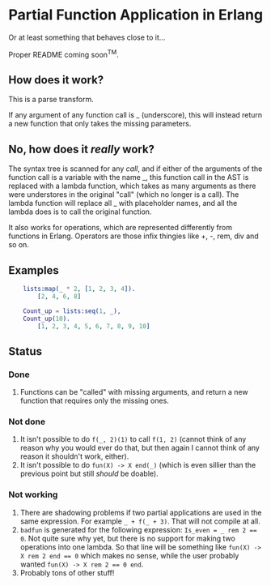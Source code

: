 # Partial Function Application in Erlang

Or at least something that behaves close to it...

Proper README coming soon<sup>TM</sup>.

## How does it work?
This is a parse transform.

If any argument of any function call is \_ (underscore), this will instead return a new function that only takes the missing parameters.

## No, how does it _really_ work?
The syntax tree is scanned for any _call_, and if either of the arguments of the function call is a variable with the name \_, this function call in the AST is replaced with a lambda function, which takes as many arguments as there were understores in the original "call" (which no longer is a call). The lambda function will replace all _ with placeholder names, and all the lambda does is to call the original function.

It also works for operations, which are represented differently from functions in Erlang. Operators are those infix thingies like +, -, rem, div and so on.

## Examples
```erlang
    lists:map(_ * 2, [1, 2, 3, 4]).
        [2, 4, 6, 8]

    Count_up = lists:seq(1, _),
    Count_up(10).
        [1, 2, 3, 4, 5, 6, 7, 8, 9, 10]
```

## Status
### Done
1. Functions can be "called" with missing arguments, and return a new function that requires only the missing ones.

### Not done
1. It isn't possible to do ```f(_, 2)(1)``` to call ```f(1, 2)``` (cannot think of any reason why you would ever do that, but then again I cannot think of any reason it shouldn't work, either).
2. It isn't possible to do ```fun(X) -> X end(_)``` (which is even sillier than the previous point but still _should_ be doable).

### Not working
1. There are shadowing problems if two partial applications are used in the same expression. For example ```_ + f(_ + 3)```. That will not compile at all.
2. ```badfun``` is generated for the following expression: ```Is_even = _ rem 2 == 0```. Not quite sure why yet, but there is no support for making two operations into one lambda. So that line will be something like ```fun(X) -> X rem 2 end == 0``` which makes no sense, while the user probably wanted ```fun(X) -> X rem 2 == 0 end```.
3. Probably tons of other stuff!
